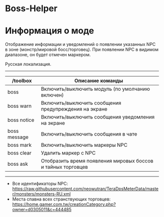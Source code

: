 Boss-Helper
======

# Информация о моде

Отображение информации и уведомлений о появлении указанных NPC в зоне (монстр/мировой босс/торговец). 
При появлении NPC в видимом диапазоне, он будет отмечен маркером.

Русская локализация.

------

/toolbox | Описание команды
--- | ---
boss | Включить/выключить модуль (по умолчанию включен)
boss warn | Включить/выключить сообщения предупреждения на экране
boss notice | Включить/выключить сообщения уведомления на экране
boss message | Включить/выключить сообщения в чате
boss mark | Включить/выключить маркеры NPC
boss clear | Удалить маркер с NPC
boss ask | Отобразить время появления мировых боссов и тайных торговцев

------

- Все идентификаторы NPC: https://raw.githubusercontent.com/neowutran/TeraDpsMeterData/master/monsters/monsters-RU.xml
- Места спавна всех странствующих торговцев: https://home.gamer.com.tw/creationCategory.php?owner=d0305011&c=444485
